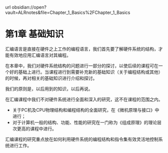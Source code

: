 url obsidian://open?vault=ALRnotes&file=Chapter_1_Basics%2FChapter_1_Basics
# 第1章 基础知识

汇编语言是直接在硬件之上工作的编程语言，我们首先要了解硬件系统的结构，才能有效地应用汇编语言对其编程。

在本章中，我们对硬件系统结构的问题进行一部分的探讨，以使后续的课程可在一个好的基础上进行。当课程进行到需要补充新的基础知识（关于编程结构或其他）的时候，再对相关的基础知识进行介绍和探讨。

我们的原则是，以后用到的知识，以后再说。

在汇编课程中我们不对硬件系统进行全面和深入的研究，这不在课程的范围之内。
- 关于PC机及CPU物理结构和编程结构的全面研究，在《微机原理与接口》中进行；
- 对于计算机一般的结构、功能、性能的研究在一门称为《组成原理》的理论层次更高的课程中进行。

汇编课程的研究重点放在如何利用硬件系统的编程结构和指令集有效灵活地控制系统进行工作。